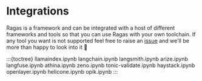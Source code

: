 # Integrations

Ragas is a framework and can be integrated with a host of different frameworks
and tools so that you can use Ragas with your own toolchain. If any tool you
want is not supported feel free to raise an [issue](https://github.com/explodinggradients/ragas/issues/new) and we'll be more than
happy to look into it 🙂

:::{toctree}
llamaindex.ipynb
langchain.ipynb
langsmith.ipynb
arize.ipynb
langfuse.ipynb
athina.ipynb
zeno.ipynb
tonic-validate.ipynb
haystack.ipynb
openlayer.ipynb
helicone.ipynb
opik.ipynb
:::
